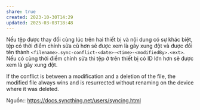 ```yaml
---
share: true
created: 2023-10-30T14:29
updated: 2025-03-03T18:48
---
```

Nếu tệp được thay đổi cùng lúc trên hai thiết bị và nội dung có sự khác biệt, tệp có thời điểm chỉnh sửa cũ hơn sẽ được xem là gây xung đột và được đổi tên thành `<filename>.sync-conflict-<date>-<time>-<modifiedBy>.<ext>`. 
Nếu có cùng thời điểm chỉnh sửa thì tệp ở trên thiết bị có ID lớn hơn sẽ được xem là gây xung đột.

If the conflict is between a modification and a deletion of the file, the modified file always wins and is resurrected without renaming on the device where it was deleted.

Nguồn:: https://docs.syncthing.net/users/syncing.html